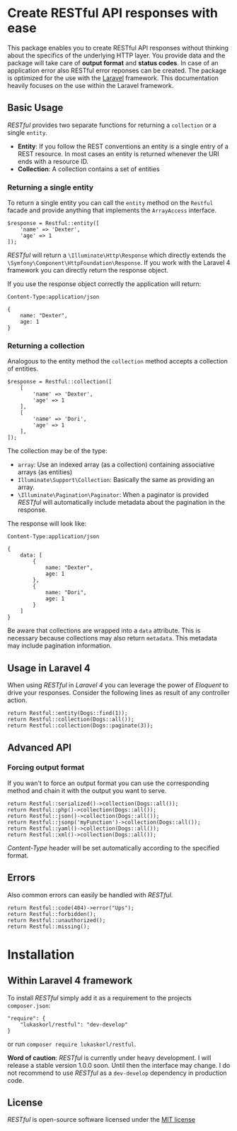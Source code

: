 # Create RESTful API responses with ease

This package enables you to create RESTful API responses without thinking about the specifics of the underlying HTTP layer. You provide data and the package will take care of **output format** and **status codes**. In case of an application error also RESTful error reponses can be created. The package is optimized for the use with the [Laravel](http://laravel.com/) framework. This documentation heavily focuses on the use within the Laravel framework.

## Basic Usage

*RESTful* provides two separate functions for returning a `collection` or a single `entity`.

 * **Entity**: If you follow the REST conventions an entity is a single entry of a REST resource. In most cases an entity is returned whenever the URI ends with a resource ID.
 * **Collection**: A collection contains a set of entities

### Returning a single entity

To return a single entity you can call the `entity` method on the `Restful` facade and provide anything that implements the `ArrayAccess` interface.

	$response = Restful::entity([
		'name' => 'Dexter',
		'age' => 1
	]);
	
*RESTful* will return a `\Illuminate\Http\Response` which directly extends the `\Symfony\Component\HttpFoundation\Response`. If you work with the Laravel 4 framework you can directly return the response object.

If you use the response object correctly the application will return:

	Content-Type:application/json

	{
		name: "Dexter",
		age: 1
	}

### Returning a collection

Analogous to the entity method the `collection` method accepts a collection of entities.

	$response = Restful::collection([
		[
			'name' => 'Dexter',
			'age' => 1
		],	
		[
			'name' => 'Dori',
			'age' => 1
		],	
	]);
	
The collection may be of the type:

 - `array`: Use an indexed array (as a collection) containing associative arrays (as entities)
 - `Illuminate\Support\Collection`: Basically the same as providing an array.
 - `\Illuminate\Pagination\Paginator`: When a paginator is provided *RESTful* will automatically include metadata about the pagination in the response.
 
The response will look like:

	Content-Type:application/json
	
	{
		data: [
			{
				name: "Dexter",
				age: 1
			},
			{
				name: "Dori",
				age: 1
			}
		]
	}
	
Be aware that collections are wrapped into a `data` attribute. This is necessary because collections may also return `metadata`. This metadata may include pagination information.
 
## Usage in Laravel 4

When using *RESTful* in *Laravel 4* you can leverage the power of *Eloquent* to drive your responses. Consider the following lines as result of any controller action.

	return Restful::entity(Dogs::find(1));
    return Restful::collection(Dogs::all());
    return Restful::collection(Dogs::paginate(3));

## Advanced API

### Forcing output format

If you wan't to force an output format you can use the corresponding method and chain it with the output you want to serve.

    return Restful::serialized()->collection(Dogs::all());
    return Restful::php()->collection(Dogs::all());
    return Restful::json()->collection(Dogs::all());
    return Restful::jsonp('myFunction')->collection(Dogs::all());
    return Restful::yaml()->collection(Dogs::all());
    return Restful::xml()->collection(Dogs::all());
    
*Content-Type* header will be set automatically according to the specified format.

## Errors

Also common errors can easily be handled with *RESTful*.

    return Restful::code(404)->error("Ups");
    return Restful::forbidden();
    return Restful::unauthorized();
    return Restful::missing();
    
# Installation

## Within Laravel 4 framework

To install *RESTful* simply add it as a requirement to the projects `composer.json`:

	"require": {
		"lukaskorl/restful": "dev-develop"
	}
	
or run `composer require lukaskorl/restful`.
	
**Word of caution**: *RESTful* is currently under heavy development. I will release a stable version 1.0.0 soon. Until then the interface may change. I do not recommend to use *RESTful* as a `dev-develop` dependency in production code.


## License

*RESTful* is open-source software licensed under the [MIT license](http://opensource.org/licenses/MIT)
